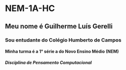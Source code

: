 # NEM-1A-HC
## Meu nome é Guilherme Luís Gerelli
### Sou entudante do Colégio Humberto de Campos
#### Minha turma é a 1° série a do Novo Ensino Médio (NEM)
##### Disciplina de Pensamento Computacional
